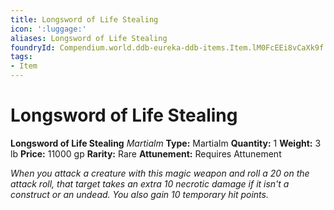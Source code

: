 ```yaml
---
title: Longsword of Life Stealing
icon: ':luggage:'
aliases: Longsword of Life Stealing
foundryId: Compendium.world.ddb-eureka-ddb-items.Item.lM0FcEEi8vCaXk9f
tags:
- Item
---
```


# Longsword of Life Stealing

**Longsword of Life Stealing**
_Martialm_
**Type:** Martialm
**Quantity:** 1
**Weight:** 3 lb
**Price:** 11000 gp
**Rarity:** Rare
**Attunement:** Requires Attunement

*When you attack a creature with this magic weapon and roll a 20 on the attack roll, that target takes an extra 10 necrotic damage if it isn't a construct or an undead. You also gain 10 temporary hit points.*